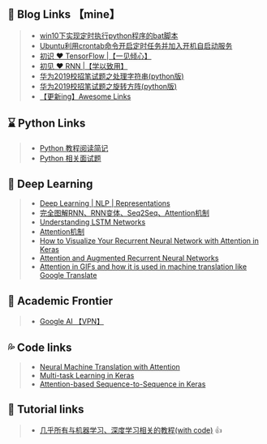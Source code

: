 ##  🔗 Blog Links 【mine】
> - [win10下实现定时执行python程序的bat脚本](https://blog.csdn.net/weixin_43982238/article/details/93001262)
> - [Ubuntu利用crontab命令开启定时任务并加入开机自启动服务](https://blog.csdn.net/weixin_43982238/article/details/91988952)
> - [初识 ❤ TensorFlow |【一见倾心】](https://blog.csdn.net/weixin_43982238/article/details/92686173)
> - [初见 ❤ RNN |【学以致用】](https://blog.csdn.net/weixin_43982238/article/details/94646802)
> - [华为2019校招笔试题之处理字符串(python版)](https://blog.csdn.net/weixin_43982238/article/details/91350464)
> - [华为2019校招笔试题之旋转方阵(python版)](https://blog.csdn.net/weixin_43982238/article/details/92812419)
> - [【更新ing】Awesome Links](https://blog.csdn.net/weixin_43982238/article/details/95607765)
##  ⌛ Python Links
> - [Python 教程阅读简记](https://chyroc.cn/posts/python-tutorial-notes/)
> - [Python 相关面试题](https://github.com/taizilongxu/interview_python)
##  🔵 Deep Learning
> - [Deep Learning | NLP | Representations](http://colah.github.io/posts/2014-07-NLP-RNNs-Representations/)
> - [完全图解RNN、RNN变体、Seq2Seq、Attention机制](https://www.leiphone.com/news/201709/8tDpwklrKubaecTa.html)
> - [Understanding LSTM Networks](http://colah.github.io/posts/2015-08-Understanding-LSTMs/)
> - [Attention机制](https://luozhouyang.github.io/attetnion_mechanism/)
> - [How to Visualize Your Recurrent Neural Network with Attention in Keras](https://medium.com/datalogue/attention-in-keras-1892773a4f22)
> - [Attention and Augmented Recurrent Neural Networks](https://distill.pub/2016/augmented-rnns/)
> - [Attention in GIFs and how it is used in machine translation like Google Translate](https://towardsdatascience.com/attn-illustrated-attention-5ec4ad276ee3)
##  💭 Academic Frontier
> - [Google AI 【VPN】](https://ai.googleblog.com/)
##  💦 Code links
> - [Neural Machine Translation with Attention
](https://github.com/tensorflow/tensorflow/blob/r1.11/tensorflow/contrib/eager/python/examples/nmt_with_attention/nmt_with_attention.ipynb
)
> - [Multi-task Learning in Keras](https://blog.manash.me/multi-task-learning-in-keras-implementation-of-multi-task-classification-loss-f1d42da5c3f6?gi=a1121f1f752d)
> - [Attention-based Sequence-to-Sequence in Keras](https://wanasit.github.io/attention-based-sequence-to-sequence-in-keras.html)
##  🔎 Tutorial links
> - [几乎所有与机器学习、深度学习相关的教程(with code)](https://machinelearningmastery.com/start-here/) 👍
